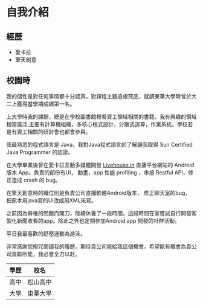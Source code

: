 
自我介紹
========

經歷
----
- 愛卡拉
- 擎天創意


校園時
----- 

我的個性是對任何事情都十分認真，對課程主題追根究底，就讀東華大學時曾於大二上獲得當學期成績第一名。

上大學時我的課餘，總是在學校圖書館裡看資工領域相關的書籍。我有興趣的領域相當廣泛,主要有計算機組織，多核心程式設計，分散式運算，作業系統。學校若是有資工相關的研討會也都會參與。

我最熟悉的程式語言是 Java，我對Java程式語言的了解讓我取得 Sun Certified Java Programmer 的認證。

在大學畢業後曾在愛卡拉互動多媒體開發 [Livehouse.in][livehouse] 直播平台網站的 Android 版本 App。負責的部份有UI， 動畫，app 性能 profiling ，串接 Restful API，修正造成 crash 的 bug。

在擎天創意時的職位則是負責公司直播軟體Android版本， 修正聊天室的bug， 把原本用java寫的UI改成用XML來寫。 

之前因為脊椎的問題而開刀，陸續休養了一段時間。這段時間在家嘗試自行開發客製化新聞收看的app。除此之外也定期參加Android app 開發的社群活動。

平日我最喜歡的舒壓運動為游泳。

非常感謝您撥冗閱讀我的履歷。期待貴公司能給我這個機會，希望能有機會為貴公司貢獻所能，我必會全力以赴。

學歷|校名
------|----
高中|松山高中
大學|東華大學

[livehouse]: https://livehouse.in/
